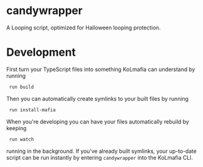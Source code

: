 # candywrapper

A Looping script, optimized for Halloween looping protection.

# Development

First turn your TypeScript files into something KoLmafia can understand by running

```bash
 run build
```

Then you can automatically create symlinks to your built files by running

```bash
 run install-mafia
```

When you're developing you can have your files automatically rebuild by keeping

```bash
 run watch
```

running in the background. If you've already built symlinks, your up-to-date script can be run instantly by entering `candywrapper` into the KoLmafia CLI.
